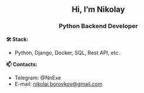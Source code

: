 <h2 align="center">Hi, I’m Nikolay</h2>
<h3 align="center">Python Backend Developer</h3>

<b>🛠️ Stack:</b> 
- Python, Django, Docker, SQL, Rest API, etc.

<b>📫 Contacts:</b>
- Telegram: @NnExe
- E-mail: nikolai.borovkov@gmail.com



<!---
NnExe/NnExe is a ✨ special ✨ repository because its `README.md` (this file) appears on your GitHub profile.
You can click the Preview link to take a look at your changes.
--->
